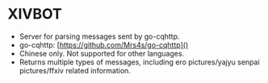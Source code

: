 # XIVBOT
- Server for parsing messages sent by go-cqhttp.
- go-cqhttp: [https://github.com/Mrs4s/go-cqhttp]()
- Chinese only. Not supported for other languages.
- Returns multiple types of messages, including ero pictures/yajyu senpai pictures/ffxiv related information.
